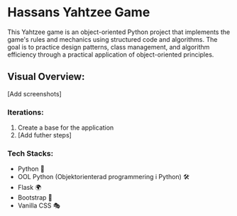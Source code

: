 # Hassans Yahtzee Game
This Yahtzee game is an object-oriented Python project that implements the game's rules and mechanics using structured code and algorithms. The goal is to practice design patterns, class management, and algorithm efficiency through a practical application of object-oriented principles.

## Visual Overview:

[Add screenshots]

### Iterations:

1. Create a base for the application
2. [Add futher steps] 

### Tech Stacks:
- Python 🐍
- OOL Python (Objektorienterad programmering i Python) 🛠️
- Flask 🌍
- Bootstrap 🎨
- Vanilla CSS 🎭
 
